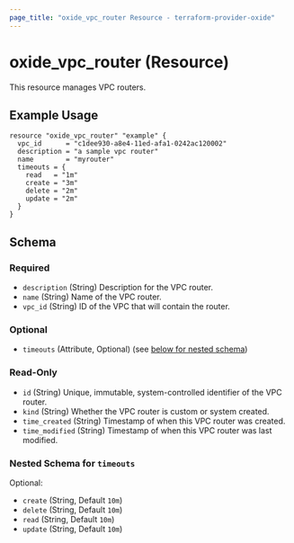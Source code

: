 ```yaml
---
page_title: "oxide_vpc_router Resource - terraform-provider-oxide"
---
```


# oxide_vpc_router (Resource)

This resource manages VPC routers.

## Example Usage

```hcl
resource "oxide_vpc_router" "example" {
  vpc_id      = "c1dee930-a8e4-11ed-afa1-0242ac120002"
  description = "a sample vpc router"
  name        = "myrouter"
  timeouts = {
    read   = "1m"
    create = "3m"
    delete = "2m"
    update = "2m"
  }
}
```

## Schema

### Required

- `description` (String) Description for the VPC router.
- `name` (String) Name of the VPC router.
- `vpc_id` (String) ID of the VPC that will contain the router.

### Optional

- `timeouts` (Attribute, Optional) (see [below for nested schema](#nestedatt--timeouts))

### Read-Only

- `id` (String) Unique, immutable, system-controlled identifier of the VPC router.
- `kind` (String) Whether the VPC router is custom or system created.
- `time_created` (String) Timestamp of when this VPC router was created.
- `time_modified` (String) Timestamp of when this VPC router was last modified.

<a id="nestedatt--timeouts"></a>

### Nested Schema for `timeouts`

Optional:

- `create` (String, Default `10m`)
- `delete` (String, Default `10m`)
- `read` (String, Default `10m`)
- `update` (String, Default `10m`)
